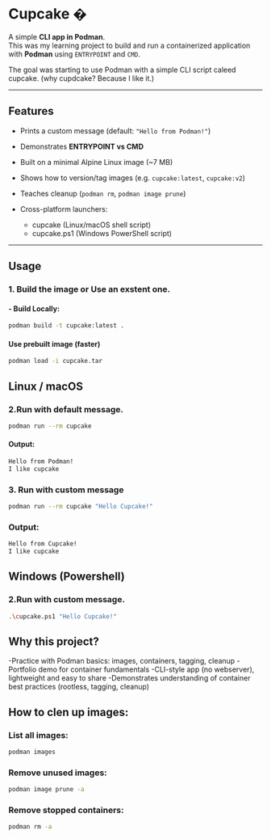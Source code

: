 # Cupcake �

A simple **CLI app in Podman**.  
This was my learning project to build and run a containerized application with **Podman** using `ENTRYPOINT` and `CMD`.

The goal was starting to use Podman with a simple CLI script caleed cupcake.
(why cupdcake? Because I like it.)

---

## Features
- Prints a custom message (default: `"Hello from Podman!"`)
- Demonstrates **ENTRYPOINT vs CMD**
- Built on a minimal Alpine Linux image (~7 MB)
- Shows how to version/tag images (e.g. `cupcake:latest`, `cupcake:v2`)
- Teaches cleanup (`podman rm`, `podman image prune`)
- Cross-platform launchers:

    - cupcake (Linux/macOS shell script)
    - cupcake.ps1 (Windows PowerShell script)

---

## Usage

### 1. Build the image or Use an exstent one.
#### - Build Locally:
```bash
podman build -t cupcake:latest .
```
#### Use prebuilt image (faster)
```bash
podman load -i cupcake.tar
```

## Linux / macOS

### 2.Run with default message.
```bash
podman run --rm cupcake
```
#### Output:
```bash
Hello from Podman!
I like cupcake
```


### 3. Run with custom message
```bash
podman run --rm cupcake "Hello Cupcake!"
```
### Output:
```bash
Hello from Cupcake!
I like cupcake
```

## Windows (Powershell)
### 2.Run with custom message.
```bash
.\cupcake.ps1 "Hello Cupcake!"
```
### 

## Why this project?
-Practice with Podman basics: images, containers, tagging, cleanup
-Portfolio demo for container fundamentals
-CLI-style app (no webserver), lightweight and easy to share
-Demonstrates understanding of container best practices (rootless, tagging, cleanup)

## How to clen up images:
### List all images:
```bash
podman images
```
### Remove unused images:
```bash
podman image prune -a
```
### Remove stopped containers:
```bash
podman rm -a
```
